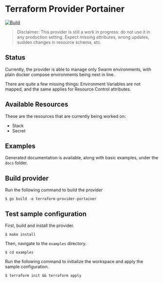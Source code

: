 # Terraform Provider Portainer

[![Build](https://github.com/rogueai/terraform-provider-portainer/actions/workflows/go.yml/badge.svg)](https://github.com/rogueai/terraform-provider-portainer/actions/workflows/go.yml)

> Disclaimer: This provider is still a work in progress: do not use it in any production setting.
> Expect missing attributes, wrong updates, sudden changes in resource schema, etc.

## Status

Currently, the provider is able to manage only Swarm environments, with plain docker compose environments being next in line.

There are quite a few missing things: Environment Variables are not mapped, and the same applies for Resource Control attributes.

## Available Resources

These are the resources that are currently being worked on:

- Stack
- Secret

## Examples

Generated documentation is available, along with basic examples, under the `docs` folder.

## Build provider

Run the following command to build the provider

```shell
$ go build -o terraform-provider-portainer
```

## Test sample configuration

First, build and install the provider.

```shell
$ make install
```

Then, navigate to the `examples` directory.

```shell
$ cd examples
```

Run the following command to initialize the workspace and apply the sample configuration.

```shell
$ terraform init && terraform apply
```
